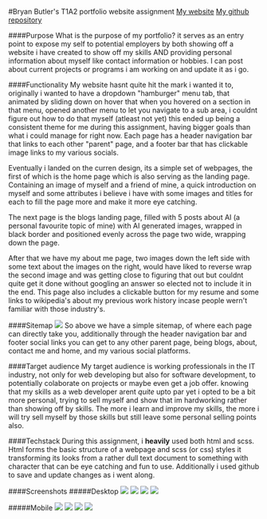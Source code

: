 #Bryan Butler's T1A2 portfolio website assignment
[My website](https://bryanbutler.netlify.app/)
[My github repository](https://github.com/Pepperz/BryanT1A2)



####Purpose
What is the purpose of my portfolio? it serves as an entry point to expose my self to potential employers by both showing off a website i have created to show off my skills AND providing personal information about myself like contact information or hobbies. I can post about current projects or programs i am working on and update it as i go.

####Functionality
My website hasnt quite hit the mark i wanted it to, originally i wanted to have a dropdown "hamburger" menu tab, that animated by sliding down on hover that when you hovered on a section in that menu, opened another menu to let you navigate to a sub area, i couldnt figure out how to do that myself (atleast not yet) this ended up being a consistent theme for me during this assignment, having bigger goals than what i could manage for right now. Each page has a header navigation bar that links to each other "parent" page, and a footer bar that has clickable image links to my various socials.

Eventually i landed on the curren design, its a simple set of webpages, the first of which is the home page which is also serving as the landing page. Containing an image of myself and a friend of mine, a quick introduction on myself and some attributes i believe i have with some images and titles for each to fill the page more and make it more eye catching.

The next page is the blogs landing page, filled with 5 posts about AI (a personal favourite topic of mine) with AI generated images, wrapped in black border and positioned evenly across the page two wide, wrapping down the page.

After that we have my about me page, two images down the left side with some text about the images on the right, would have liked to reverse wrap the second image and was getting close to figuring that out but couldnt quite get it done without googling an answer so elected not to include it in the end. This page also includes a clickable button for my resume and some links to wikipedia's about my previous work history incase people wern't familiar with those industry's.


####Sitemap
![](/readmefiles/Sitemap.png)
So above we have a simple sitemap, of where each page can directly take you, additionally through the header navigation bar and footer social links you can get to any other parent page, being blogs, about, contact me and home, and my various social platforms.

####Target audience
My target audience is working professionals in the IT industry, not only for web developing but also for software development, to potentially colaborate on projects or maybe even get a job offer. knowing that my skills as a web developer arent *quite* upto par yet i opted to be a bit more personal, trying to sell myself and show that im hardworking rather than showing off by skills. The more i learn and improve my skills, the more i will try sell myself by those skills but still leave some personal selling points also.

####Techstack
During this assignment, i **heavily** used both html and scss. Html forms the basic structure of a webpage and scss (or css) styles it transforming its looks from a rather dull text document to something with character that can be eye catching and fun to use. Additionally i used github to save and update changes as i went along.

####Screenshots
#####Desktop
![](/readmefiles/about%20me%20desktop.jpg)
![](/readmefiles/Blogs%20desktop%20.jpg)
![](/readmefiles/about%20me%20desktop.jpg)
![](/readmefiles/contact%20me%20desktop.png)

#####Mobile
![](/readmefiles/Home%20Mobile.png)
![](/readmefiles/Blogs%20mobile.png)
![](/readmefiles/about%20me%20mobile.png)
![](/readmefiles/contact%20me%20mobile.png)

